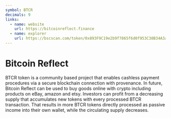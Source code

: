 ```yaml
---
symbol: BTCR
decimals: 9
links:
  - name: website
    url: https://bitcoinreflect.finance
  - name: explorer
    url: https://bscscan.com/token/0x893F9C19e2b9f7865f6d0f953C38B34A3a6c17cF
---
```


# Bitcoin Reflect

BTCR token is a community based project that enables cashless payment procedures via a secure blockchain connection with provenance. In future, Bitcoin Reflect can be used to buy goods online with crypto including products on eBay, amazon and etsy. Investors can profit from a decreasing supply that accumulates new tokens with every processed BTCR transaction. That results in more BTCR tokens directly processed as passive income into their own wallet, while the circulating supply decreases.
